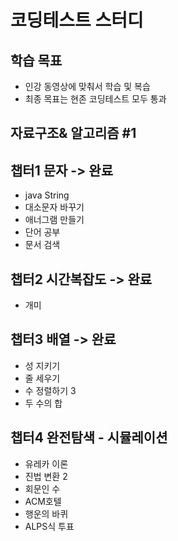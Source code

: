 # 코딩테스트 스터디

## 학습 목표 
* 인강 동영상에 맞춰서 학습 및 복습 
* 최종 목표는 현존 코딩테스트 모두 통과



## 자료구조& 알고리즘 #1 

## 챕터1 문자  -> 완료
*  java String
* 대소문자 바꾸기
* 애너그램 만들기
* 단어 공부
* 문서 검색


## 챕터2 시간복잡도 -> 완료
* 개미

## 챕터3 배열 -> 완료
* 성 지키기
* 줄 세우기
* 수 정렬하기 3
* 두 수의 합

## 챕터4 완전탐색 - 시뮬레이션
* 유레카 이론
* 진법 변환 2
* 회문인 수
* ACM호텔
* 행운의 바퀴
* ALPS식 투표


